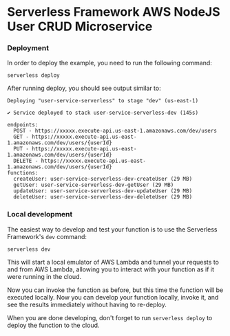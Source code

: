 # Serverless Framework AWS NodeJS User CRUD Microservice

### Deployment

In order to deploy the example, you need to run the following command:

```
serverless deploy
```

After running deploy, you should see output similar to:

```
Deploying "user-service-serverless" to stage "dev" (us-east-1)

✔ Service deployed to stack user-service-serverless-dev (145s)

endpoints:
  POST - https://xxxxx.execute-api.us-east-1.amazonaws.com/dev/users
  GET - https://xxxxx.execute-api.us-east-1.amazonaws.com/dev/users/{userId}
  PUT - https://xxxxx.execute-api.us-east-1.amazonaws.com/dev/users/{userId}
  DELETE - https://xxxxx.execute-api.us-east-1.amazonaws.com/dev/users/{userId}
functions:
  createUser: user-service-serverless-dev-createUser (29 MB)
  getUser: user-service-serverless-dev-getUser (29 MB)
  updateUser: user-service-serverless-dev-updateUser (29 MB)
  deleteUser: user-service-serverless-dev-deleteUser (29 MB)
```

### Local development

The easiest way to develop and test your function is to use the Serverless Framework's `dev` command:

```
serverless dev
```

This will start a local emulator of AWS Lambda and tunnel your requests to and from AWS Lambda, allowing you to interact with your function as if it were running in the cloud.

Now you can invoke the function as before, but this time the function will be executed locally. Now you can develop your function locally, invoke it, and see the results immediately without having to re-deploy.

When you are done developing, don't forget to run `serverless deploy` to deploy the function to the cloud.

